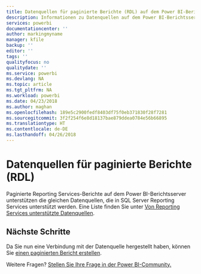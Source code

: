 ```yaml
---
title: Datenquellen für paginierte Berichte (RDL) auf dem Power BI-Berichtsserver
description: Informationen zu Datenquellen auf dem Power BI-Berichtsserver, mit denen paginierte Berichte (RDL) eine Verbindung herstellen können.
services: powerbi
documentationcenter: ''
author: markingmyname
manager: kfile
backup: ''
editor: ''
tags: ''
qualityfocus: no
qualitydate: ''
ms.service: powerbi
ms.devlang: NA
ms.topic: article
ms.tgt_pltfrm: NA
ms.workload: powerbi
ms.date: 04/23/2018
ms.author: maghan
ms.openlocfilehash: 189e5c2900fedf8403df75f0eb371830f28f7281
ms.sourcegitcommit: 3f2f254f6e8d18137bae879ddea0784e56b66895
ms.translationtype: HT
ms.contentlocale: de-DE
ms.lasthandoff: 04/26/2018
---
```

# <a name="paginated-report-rdl-data-sources"></a>Datenquellen für paginierte Berichte (RDL)
Paginierte Reporting Services-Berichte auf dem Power BI-Berichtsserver unterstützen die gleichen Datenquellen, die in SQL Server Reporting Services unterstützt werden. Eine Liste finden Sie unter [Von Reporting Services unterstützte Datenquellen](https://docs.microsoft.com/sql/reporting-services/report-data/data-sources-supported-by-reporting-services-ssrs).

## <a name="next-steps"></a>Nächste Schritte
Da Sie nun eine Verbindung mit der Datenquelle hergestellt haben, können Sie [einen paginierten Bericht erstellen](quickstart-create-paginated-report.md).  


Weitere Fragen? [Stellen Sie Ihre Frage in der Power BI-Community.](https://community.powerbi.com/)

